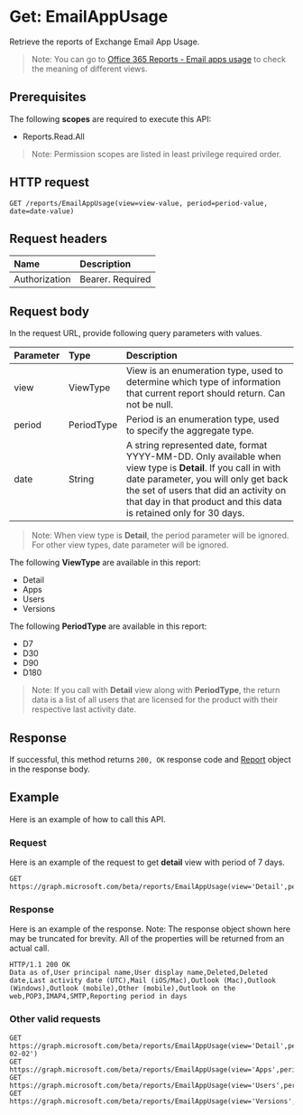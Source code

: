 # Get: EmailAppUsage

Retrieve the reports of Exchange Email App Usage.

> Note: You can go to [Office 365 Reports - Email apps usage](https://support.office.com/client/Email-apps-usage-c2ce12a2-934f-4dd4-ba65-49b02be4703d) to check the meaning of different views.

## Prerequisites

The following **scopes** are required to execute this API:

- Reports.Read.All

> Note: Permission scopes are listed in least privilege required order.

## HTTP request

<!-- { "blockType": "ignored" } -->

```http
GET /reports/EmailAppUsage(view=view-value, period=period-value, date=date-value)
```

## Request headers

| Name       | Description|
|:---------------|:----------|
| Authorization  | Bearer. Required|

## Request body

In the request URL, provide following query parameters with values.

| Parameter   | Type|Description|
|:---------------|:--------|:----------|
|view|ViewType|View is an enumeration type, used to determine which type of information that current report should return. Can not be null.|
|period|PeriodType|Period is an enumeration type, used to specify the aggregate type.|
|date|String|A string represented date, format YYYY-MM-DD. Only available when view type is **Detail**. If you call in with date parameter, you will only get back the set of users that did an activity on that day in that product and this data is retained only for 30 days.|

> Note: When view type is **Detail**, the period parameter will be ignored. For other view types, date parameter will be ignored.

The following **ViewType** are available in this report:

- Detail
- Apps
- Users
- Versions

The following **PeriodType** are available in this report:

- D7
- D30
- D90
- D180

> Note: If you call with **Detail** view along with **PeriodType**, the return data is a list of all users that are licensed for the product with their respective last activity date.

## Response

If successful, this method returns `200, OK` response code and [Report](../resources/report.md) object in the response body.

## Example

Here is an example of how to call this API.

### Request

Here is an example of the request to get **detail** view with period of 7 days.
<!-- {
  "blockType": "request",
  "name": "reportroot_emailappusage"
}-->

```http
GET https://graph.microsoft.com/beta/reports/EmailAppUsage(view='Detail',period='D7',date=null)
```

### Response

Here is an example of the response. Note: The response object shown here may be truncated for brevity. All of the properties will be returned from an actual call.
<!-- {
  "blockType": "response",
  "truncated": true,
  "@odata.type": "microsoft.graph.Report"
} -->

```http
HTTP/1.1 200 OK
Data as of,User principal name,User display name,Deleted,Deleted date,Last activity date (UTC),Mail (iOS/Mac),Outlook (Mac),Outlook (Windows),Outlook (mobile),Other (mobile),Outlook on the web,POP3,IMAP4,SMTP,Reporting period in days
```

### Other valid requests

<!-- {
  "blockType": "request",
  "name": "reportroot_emailappusage"
}-->

```http
GET https://graph.microsoft.com/beta/reports/EmailAppUsage(view='Detail',period=null,date='2017-02-02')
GET https://graph.microsoft.com/beta/reports/EmailAppUsage(view='Apps',period='D7',date=null)
GET https://graph.microsoft.com/beta/reports/EmailAppUsage(view='Users',period='D7',date=null)
GET https://graph.microsoft.com/beta/reports/EmailAppUsage(view='Versions',period='D7',date=null)
```

<!-- uuid: 8fcb5dbc-d5aa-4681-8e31-b001d5168d79
2015-10-25 14:57:30 UTC -->
<!-- {
  "type": "#page.annotation",
  "description": "ReportRoot: EmailAppUsage",
  "keywords": "",
  "section": "documentation",
  "tocPath": ""
}-->